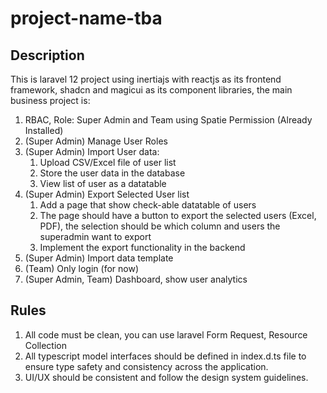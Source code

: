 # project-name-tba

## Description

This is laravel 12 project using inertiajs with reactjs as its frontend framework, shadcn and magicui as its component libraries, the main business project is:

1. RBAC, Role: Super Admin and Team using Spatie Permission (Already Installed)
2. (Super Admin) Manage User Roles
3. (Super Admin) Import User data:
    1. Upload CSV/Excel file of user list
    2. Store the user data in the database
    3. View list of user as a datatable
4. (Super Admin) Export Selected User list
    1. Add a page that show check-able datatable of users
    2. The page should have a button to export the selected users (Excel, PDF), the selection should be which column and users the superadmin want to export
    3. Implement the export functionality in the backend
5. (Super Admin) Import data template
6. (Team) Only login (for now)
7. (Super Admin, Team) Dashboard, show user analytics

## Rules

1. All code must be clean, you can use laravel Form Request, Resource Collection
2. All typescript model interfaces should be defined in index.d.ts file to ensure type safety and consistency across the application.
3. UI/UX should be consistent and follow the design system guidelines.
